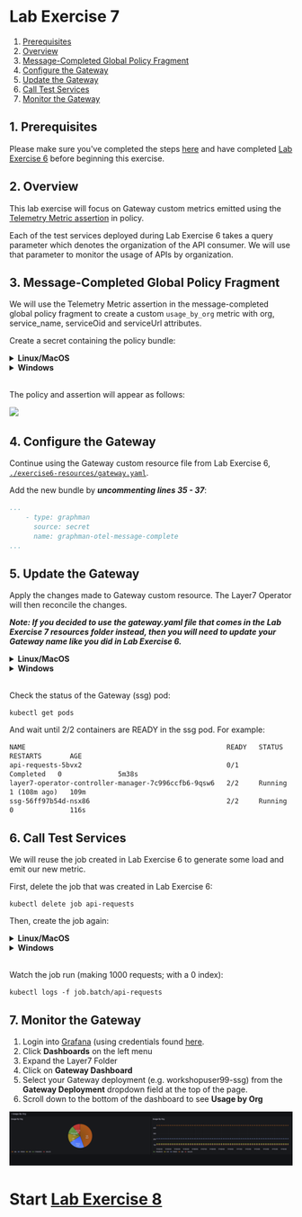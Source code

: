 
# Lab Exercise 7

1. [Prerequisites](#1-prerequisites)
1. [Overview](#2-overview)
1. [Message-Completed Global Policy Fragment](#3-message-completed-global-policy-fragment)
1. [Configure the Gateway](#4-configure-the-gateway)
1. [Update the Gateway](#5-update-the-gateway)
1. [Call Test Services](#6-call-test-services)
1. [Monitor the Gateway](#7-monitor-the-gateway)

## 1. Prerequisites

Please make sure you've completed the steps [here](./readme.md) and have completed [Lab Exercise 6](./lab-exercise6.md) before beginning this exercise.

## 2. Overview
This lab exercise will focus on Gateway custom metrics emitted using the [Telemetry Metric assertion](https://techdocs.broadcom.com/us/en/ca-enterprise-software/layer7-api-management/api-gateway/11-1/policy-assertions/assertion-palette/logging-auditing-and-alerts-assertions/opentelemetry-metric-assertion.html) in policy.

Each of the test services deployed during Lab Exercise 6 takes a query parameter which denotes the organization of the API consumer. We will use that parameter to monitor the usage of APIs by organization.

## 3. Message-Completed Global Policy Fragment
We will use the Telemetry Metric assertion in the message-completed global policy fragment to create a custom `usage_by_org` metric with org, service_name, serviceOid and serviceUrl attributes.

Create a secret containing the policy bundle:
<details>
  <summary><b>Linux/MacOS</b></summary>

  ```
  kubectl create secret generic graphman-otel-message-complete --from-file=./exercise7-resources/otel_message_complete.json
  ```
</details>
<details>
  <summary><b>Windows</b></summary>

  ```
  kubectl create secret generic graphman-otel-message-complete --from-file=exercise7-resources\otel_message_complete.json
  ```
</details>
<br/>

The policy and assertion will appear as follows:

<kbd><img src="https://github.com/Gazza7205/cloud-workshop-labs/assets/59958248/c5d0f49a-5a12-46c8-9c9b-ad2a03a38a15" /></kbd>

## 4. Configure the Gateway
Continue using the Gateway custom resource file from Lab Exercise 6, [`./exercise6-resources/gateway.yaml`](./exercise6-resources/gateway.yaml).

Add the new bundle by _**uncommenting lines 35 - 37**_:
```yaml
...
    - type: graphman
      source: secret
      name: graphman-otel-message-complete
...
```

## 5. Update the Gateway
Apply the changes made to Gateway custom resource. The Layer7 Operator will then reconcile the changes.

_**Note: If you decided to use the gateway.yaml file that comes in the Lab Exercise 7 resources folder instead, then you will need to update your Gateway name like you did in Lab Exercise 6.**_

<details>
  <summary><b>Linux/MacOS</b></summary>

  ```
  kubectl apply -f ./exercise6-resources/gateway.yaml
  ```
</details>
<details>
  <summary><b>Windows</b></summary>

  ```
  kubectl apply -f exercise6-resources\gateway.yaml
  ```
</details>
<br/>

Check the status of the Gateway (ssg) pod:
```
kubectl get pods
```

And wait until 2/2 containers are READY in the ssg pod. For example:
```
NAME                                                  READY   STATUS      RESTARTS       AGE
api-requests-5bvx2                                    0/1     Completed   0              5m38s
layer7-operator-controller-manager-7c996ccfb6-9qsw6   2/2     Running     1 (108m ago)   109m
ssg-56ff97b54d-nsx86                                  2/2     Running     0              116s
```

## 6. Call Test Services
We will reuse the job created in Lab Exercise 6 to generate some load and emit our new metric.

First, delete the job that was created in Lab Exercise 6:
```
kubectl delete job api-requests
```

Then, create the job again:
<details>
  <summary><b>Linux/MacOS</b></summary>

  ```
  kubectl apply -f ./exercise6-resources/test-services.yaml
  ```
</details>
<details>
  <summary><b>Windows</b></summary>

  ```
  kubectl apply -f exercise6-resources\test-services.yaml
  ```
</details>
<br/>

Watch the job run (making 1000 requests; with a 0 index):
```
kubectl logs -f job.batch/api-requests
```

## 7. Monitor the Gateway
1. Login into [Grafana](https://grafana.brcmlabs.com/) (using credentials found [here](https://github.com/CAAPIM/cloud-workshop-labs-environment/blob/main/cloud-workshop/environment.txt).
2. Click **Dashboards** on the left menu
3. Expand the Layer7 Folder
4. Click on **Gateway Dashboard**
5. Select your Gateway deployment (e.g. workshopuser99-ssg) from the **Gateway Deployment** dropdown field at the top of the page.
6. Scroll down to the bottom of the dashboard to see **Usage by Org**

![dashboard](./exercise7-resources/dashboard.png)


# Start [Lab Exercise 8](./lab-exercise8.md)
